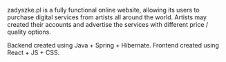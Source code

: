 zadyszke.pl is a fully functional online website, allowing its users to purchase digital services from artists all around the world. Artists may created their accounts and advertise the services with different price / quality options.

Backend created using Java + Spring + Hibernate. Frontend created using React + JS + CSS.

